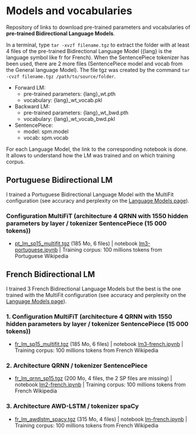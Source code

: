 # Models and vocabularies
Repository of links to download pre-trained parameters and vocabularies of **pre-trained Bidirectional Language Models**.

In a terminal, type `tar -xvzf filename.tgz` to extract the folder with at least 4 files of the pre-trained Bidirectional Language Model ({lang} is the language symbol like fr for French). When the SentencePiece tokenizer has been used, there are 2 more files (SentencePiece model and vocab from the General language Model). The file tgz was created by the command `tar -cvzf filename.tgz /path/to/source/folder`.
- Forward LM:
  - pre-trained parameters: {lang}_wt.pth
  - vocabulary: {lang}_wt_vocab.pkl
- Backward LM:
  - pre-trained parameters: {lang}_wt_bwd.pth
  - vocabulary: {lang}_wt_vocab_bwd.pkl
- SentencePiece:
  -  model: spm.model
  -  vocab: spm.vocab

For each Language Model, the link to the corresponding notebook is done. It allows to understand how the LM was trained and on which training corpus.

## Portuguese Bidirectional LM

I trained a Portuguese Bidirectional Language Model with the MultiFit configuration (see accuracy and perplexity on the [Language Models page](https://github.com/piegu/language-models)).

### Configuration MultiFiT (architecture 4 QRNN with 1550 hidden parameters by layer / tokenizer SentencePiece (15 000 tokens))
- [pt_lm_sp15_multifit.tgz](https://drive.google.com/uc?id=1NmH1Ug1YeontgAlgbvZxNZ115WNoZNjq) (185 Mo, 6 files) | notebook [lm3-portuguese.ipynb](https://github.com/piegu/language-models/blob/master/lm3-portuguese.ipynb) | Training corpus: 100 millions tokens from Portuguese Wikipedia

## French Bidirectional LM

I trained 3 French Bidirectional Language Models but the best is the one trained with the MultiFit configuration (see accuracy and perplexity on the [Language Models page](https://github.com/piegu/language-models)).

### 1. Configuration MultiFiT (architecture 4 QRNN with 1550 hidden parameters by layer / tokenizer SentencePiece (15 000 tokens))
- [fr_lm_sp15_multifit.tgz](https://drive.google.com/uc?id=1AZuCn4BkuXiFRebo0krk6svx09Bgrxvt) (185 Mo, 6 files) | notebook [lm3-french.ipynb](https://github.com/piegu/language-models/blob/master/lm3-french.ipynb) | Training corpus: 100 millions tokens from French Wikipedia

### 2. Architecture QRNN / tokenizer SentencePiece
- [fr_lm_qrnn_sp15.tgz](https://drive.google.com/uc?id=1cAVj40tI9Q4RVrmn-AzF6dER8xTv1_zM) (200 Mo, 4 files, the 2 SP files are missing) | notebook [lm2-french.ipynb](https://github.com/piegu/language-models/blob/master/lm2-french.ipynb) | Training corpus: 100 millions tokens from French Wikipedia

### 3. Architecture AWD-LSTM / tokenizer spaCy
- [fr_lm_awdlstm_spacy.tgz](https://drive.google.com/uc?id=1CN6QqTxnTy_UHVTaIqc53mwSVpJJZtbN) (315 Mo, 4 files) | notebook [lm-french.ipynb](https://github.com/piegu/language-models/blob/master/lm-french.ipynb) | Training corpus: 100 millions tokens from French Wikipedia


